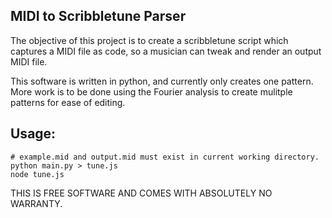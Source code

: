 ## MIDI to Scribbletune Parser

The objective of this project is to create a scribbletune script which captures a MIDI file as code, so a musician can tweak and render an output MIDI file.

This software is written in python, and currently only creates one pattern. More work is to be done using the Fourier analysis to create mulitple patterns for ease of editing.

## Usage:
```
# example.mid and output.mid must exist in current working directory.
python main.py > tune.js
node tune.js
```

THIS IS FREE SOFTWARE AND COMES WITH ABSOLUTELY NO WARRANTY.
